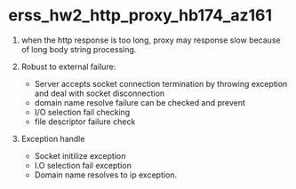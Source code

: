 # erss_hw2_http_proxy_hb174_az161

1. when the http response is too long, proxy may response slow because of long body string processing.

2. Robust to external failure:
    - Server accepts socket connection termination by throwing exception and deal with socket disconnection
    - domain name resolve failure can be checked and prevent
    - I/O selection fail checking
    - file descriptor failure check
3. Exception handle 
    - Socket initilize exception
    - I.O selection fail exception
    - Domain name resolves to ip exception.
